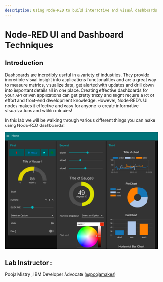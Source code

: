 ```yaml
---
description: Using Node-RED to build interactive and visual dashboards
---
```


# Node-RED UI and Dashboard Techniques

## Introduction

Dashboards are incredibly useful in a variety of industries. They provide incredible visual insight into applications functionalities and are a great way to measure metrics, visualize data, get alerted with updates and drill down into important details all in one place. Creating effective dashboards for your API driven applications can get pretty tricky and might require a lot of effort and front-end development knowledge. However, Node-RED’s UI nodes makes it effective and easy for anyone to create informative visualizations and within minutes! 

In this lab we will be walking through various different things you can make using Node-RED dashboards! 

![](.gitbook/assets/screen-shot-2019-08-06-at-8.26.51-pm.png)

## Lab Instructor : 

Pooja Mistry , IBM Developer Advocate \([@poojamakes](https://twitter.com/poojamakes)\)

### 

